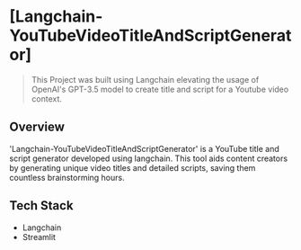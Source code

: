 # [Langchain-YouTubeVideoTitleAndScriptGenerator]
> This Project was built using Langchain elevating the usage of OpenAI's GPT-3.5 model to create title and script for a Youtube video context.

## Overview
'Langchain-YouTubeVideoTitleAndScriptGenerator' is a YouTube title and script generator developed using langchain. This tool aids content creators by generating unique video titles and detailed scripts, saving them countless brainstorming hours.


## Tech Stack
- Langchain
- Streamlit

